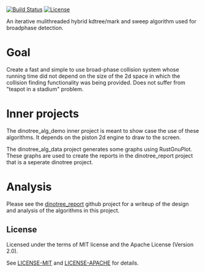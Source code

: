 [![Build Status](https://travis-ci.org/tiby312/collie.svg?branch=master)](https://travis-ci.org/tiby312/collie)
[![License](https://img.shields.io/badge/license-MIT%2FApache--2.0-blue.svg)](https://github.com/tiby312/collie)

An iterative mulithreaded hybrid kdtree/mark and sweep algorithm used for broadphase detection.


# Goal
Create a fast and simple to use broad-phase collision system whose running time did not depend on the size of the 2d space
in which the collision finding functionality was being provided. Does not suffer from "teapot in a stadium" problem.

# Inner projects

The dinotree_alg_demo inner project is meant to show case the use of these algorithms. It depends on the piston 2d engine to draw to the screen. 

The dinotree_alg_data project generates some graphs using RustGnuPlot. These graphs are used to create the reports in the dinotree_report project that is a seperate dinotree project.

# Analysis

Please see the [dinotree_report](https://github.com/tiby312/dinotree_report) github project for a writeup of the design and analysis of the algorithms in this project.


## License

Licensed under the terms of MIT license and the Apache License (Version 2.0).

See [LICENSE-MIT](LICENSE-MIT) and [LICENSE-APACHE](LICENSE-APACHE) for details.
